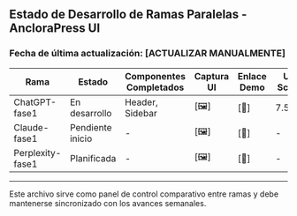 ## Estado de Desarrollo de Ramas Paralelas - AncloraPress UI

### Fecha de última actualización: [ACTUALIZAR MANUALMENTE]

| Rama                | Estado             | Componentes Completados       | Captura UI | Enlace Demo | UX Score | Dev Score | Notas Técnicas |
|---------------------|--------------------|-------------------------------|-------------|--------------|-----------|------------|----------------|
| ChatGPT-fase1       | En desarrollo      | Header, Sidebar               | [🖼️]        | [🔗]         | 7.5/10    | 8.0/10     | Interfaz clara |
| Claude-fase1        | Pendiente inicio   | -                             | [🖼️]        | [🔗]         | -         | -          |                |
| Perplexity-fase1    | Planificada        | -                             | [🖼️]        | [🔗]         | -         | -          |                |

---

Este archivo sirve como panel de control comparativo entre ramas y debe mantenerse sincronizado con los avances semanales.